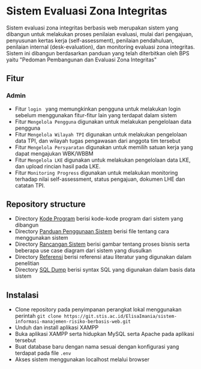 # Sistem Evaluasi Zona Integritas

Sistem evaluasi zona integritas berbasis web merupakan sistem yang dibangun untuk melakukan proses penilaian evaluasi, mulai dari pengajuan, penyusunan kertas kerja (self-assessment), penilaian pendahuluan, penilaian internal (desk-evaluation), dan monitoring evaluasi zona integritas. Sistem ini dibangun berdasarkan panduan yang telah diterbitkan oleh BPS yaitu "Pedoman Pembangunan dan Evaluasi Zona Integritas"

## Fitur

### Admin
- Fitur ```login ``` yang memungkinkan pengguna untuk melakukan login sebelum menggunakan fitur-fitur lain yang terdapat dalam sistem
- Fitur ```Mengelola Pengguna``` digunakan untuk melakukan pengelolaan data pengguna
- Fitur ```Mengelola Wilayah TPI``` digunakan untuk melakukan pengelolaan data TPI, dan wilayah tugas pengawasan dari anggota tim tersebut
- Fitur ```Mengelola Persyaratan``` digunakan untuk memilih satuan kerja yang dapat mengajukan WBK/WBBM
- Fitur ```Mengelola LKE``` digunakan untuk melakukan pengelolaan data LKE, dan upload rincian hasil pada LKE.
- Fitur ```Monitoring Progress``` digunakan untuk melakukan monitoring terhadap nilai self-assessment, status pengajuan, dokumen LHE dan catatan TPI.


## Repository structure

- Directory [Kode Program](https://git.stis.ac.id/ElisaImania/sistem-informasi-manajemen-risiko-berbasis-web/-/tree/main/Kode%20Program) berisi kode-kode program dari sistem yang dibangun
- Directory [Panduan Penggunaan Sistem](https://git.stis.ac.id/ElisaImania/sistem-informasi-manajemen-risiko-berbasis-web/-/tree/main/Panduan%20Penggunaan%20Sistem) berisi file tentang cara menggunakan sistem
- Directory [Rancangan Sistem](https://git.stis.ac.id/ElisaImania/sistem-informasi-manajemen-risiko-berbasis-web/-/tree/main/Rancangan%20Sistem) berisi gambar tentang proses bisnis serta beberapa use case diagram dari sistem yang diusulkan
- Directory [Referensi](https://git.stis.ac.id/ElisaImania/sistem-informasi-manajemen-risiko-berbasis-web/-/tree/main/Referensi) berisi referensi atau literatur yang digunakan dalam penelitian
- Directory [SQL Dump](https://git.stis.ac.id/ElisaImania/sistem-informasi-manajemen-risiko-berbasis-web/-/tree/main/SQL%20Dump) berisi syntax SQL yang digunakan dalam basis data sistem

## Instalasi

- Clone repository pada penyimpanan perangkat lokal menggunakan perintah ```git clone https://git.stis.ac.id/ElisaImania/sistem-informasi-manajemen-risiko-berbasis-web.git```
- Unduh dan install aplikasi XAMPP
- Buka aplikasi XAMPP serta hidupkan MySQL serta Apache pada aplikasi tersebut
- Buat database baru dengan nama sesuai dengan konfigurasi yang terdapat pada file ```.env```
- Akses sistem menggunakan localhost melalui browser
